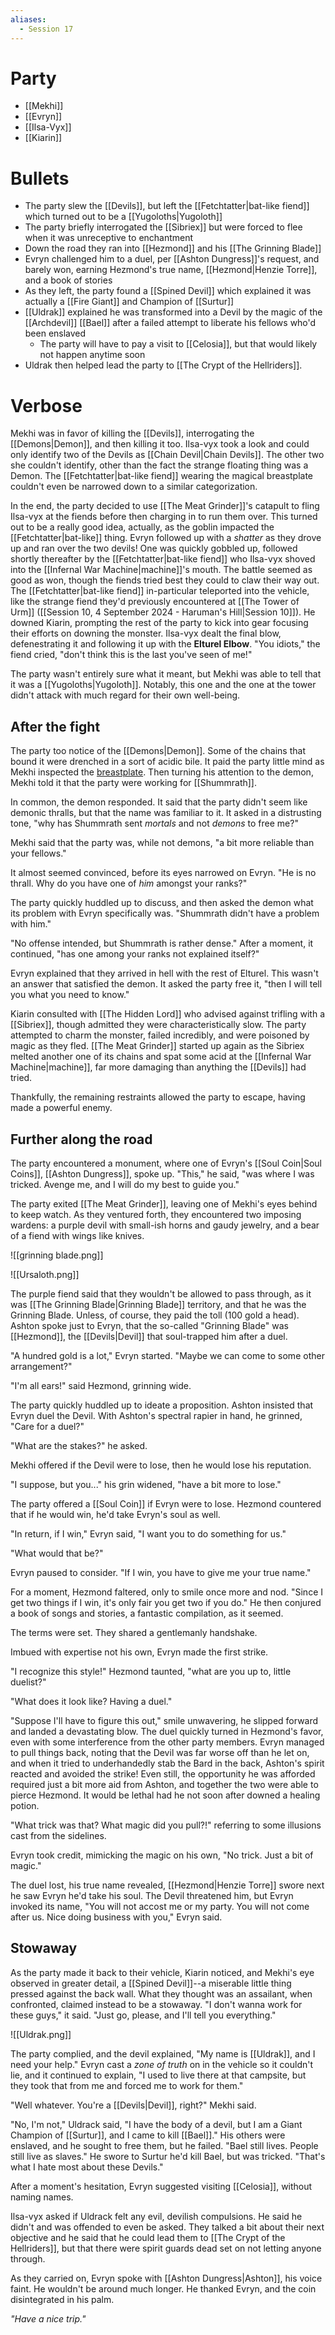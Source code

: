 ```yaml
---
aliases:
  - Session 17
---
```

# Party
- [[Mekhi]]
- [[Evryn]]
- [[Ilsa-Vyx]]
- [[Kiarin]]
# Bullets
- The party slew the [[Devils]], but left the [[Fetchtatter|bat-like fiend]] which turned out to be a [[Yugoloths|Yugoloth]]
- The party briefly interrogated the [[Sibriex]] but were forced to flee when it was unreceptive to enchantment
- Down the road they ran into [[Hezmond]] and his [[The Grinning Blade]]
- Evryn challenged him to a duel, per [[Ashton Dungress]]'s request, and barely won, earning Hezmond's true name, [[Hezmond|Henzie Torre]], and a book of stories
- As they left, the party found a [[Spined Devil]] which explained it was actually a [[Fire Giant]] and Champion of [[Surtur]]
- [[Uldrak]] explained he was transformed into a Devil by the magic of the [[Archdevil]] [[Bael]] after a failed attempt to liberate his fellows who'd been enslaved
	- The party will have to pay a visit to [[Celosia]], but that would likely not happen anytime soon
- Uldrak then helped lead the party to [[The Crypt of the Hellriders]].
# Verbose
Mekhi was in favor of killing the [[Devils]], interrogating the [[Demons|Demon]], and then killing it too. Ilsa-vyx took a look and could only identify two of the Devils as [[Chain Devil|Chain Devils]]. The other two she couldn't identify, other than the fact the strange floating thing was a Demon. The [[Fetchtatter|bat-like fiend]] wearing the magical breastplate couldn't even be narrowed down to a similar categorization.

In the end, the party decided to use [[The Meat Grinder]]'s catapult to fling Ilsa-vyx at the fiends before then charging in to run them over. This turned out to be a really good idea, actually, as the goblin impacted the [[Fetchtatter|bat-like]] thing. Evryn followed up with a *shatter* as they drove up and ran over the two devils! One was quickly gobbled up, followed shortly thereafter by the [[Fetchtatter|bat-like fiend]] who Ilsa-vyx shoved into the [[Infernal War Machine|machine]]'s mouth. The battle seemed as good as won, though the fiends tried best they could to claw their way out. The [[Fetchtatter|bat-like fiend]] in-particular teleported into the vehicle, like the strange fiend they'd previously encountered at [[The Tower of Urm]] ([[Session 10, 4 September 2024 - Haruman's Hill|Session 10]]). He downed Kiarin, prompting the rest of the party to kick into gear focusing their efforts on downing the monster. Ilsa-vyx dealt the final blow, defenestrating it and following it up with the **Elturel Elbow**. "You idiots," the fiend cried, "don't think this is the last you've seen of me!"

The party wasn't entirely sure what it meant, but Mekhi was able to tell that it was a [[Yugoloths|Yugoloth]]. Notably, this one and the one at the tower didn't attack with much regard for their own well-being.
## After the fight
The party too notice of the [[Demons|Demon]]. Some of the chains that bound it were drenched in a sort of acidic bile. It paid the party little mind as Mekhi inspected the [breastplate](https://5e.tools/items.html#breastplate%20of%20balance_bmt). Then turning his attention to the demon, Mekhi told it that the party were working for [[Shummrath]].

In common, the demon responded. It said that the party didn't seem like demonic thralls, but that the name was familiar to it. It asked in a distrusting tone, "why has Shummrath sent *mortals* and not *demons* to free me?"

Mekhi said that the party was, while not demons, "a bit more reliable than your fellows."

It almost seemed convinced, before its eyes narrowed on Evryn. "He is no thrall. Why do you have one of *him* amongst your ranks?"

The party quickly huddled up to discuss, and then asked the demon what its problem with Evryn specifically was. "Shummrath didn't have a problem with him."

"No offense intended, but Shummrath is rather dense." After a moment, it continued, "has one among your ranks not explained itself?"

Evryn explained that they arrived in hell with the rest of Elturel. This wasn't an answer that satisfied the demon. It asked the party free it, "then I will tell you what you need to know."

Kiarin consulted with [[The Hidden Lord]] who advised against trifling with a [[Sibriex]], though admitted they were characteristically slow. The party attempted to charm the monster, failed incredibly, and were poisoned by magic as they fled. [[The Meat Grinder]] started up again as the Sibriex melted another one of its chains and spat some acid at the [[Infernal War Machine|machine]], far more damaging than anything the [[Devils]] had tried.

Thankfully, the remaining restraints allowed the party to escape, having made a powerful enemy.
## Further along the road
The party encountered a monument, where one of Evryn's [[Soul Coin|Soul Coins]], [[Ashton Dungress]], spoke up. "This," he said, "was where I was tricked. Avenge me, and I will do my best to guide you."

The party exited [[The Meat Grinder]], leaving one of Mekhi's eyes behind to keep watch. As they ventured forth, they encountered two imposing wardens: a purple devil with small-ish horns and gaudy jewelry, and a bear of a fiend with wings like knives.

![[grinning blade.png]]

![[Ursaloth.png]]

The purple fiend said that they wouldn't be allowed to pass through, as it was [[The Grinning Blade|Grinning Blade]] territory, and that he was the Grinning Blade. Unless, of course, they paid the toll (100 gold a head). Ashton spoke just to Evryn, that the so-called "Grinning Blade" was [[Hezmond]], the [[Devils|Devil]] that soul-trapped him after a duel.

"A hundred gold is a lot," Evryn started. "Maybe we can come to some other arrangement?"

"I'm all ears!" said Hezmond, grinning wide.

The party quickly huddled up to ideate a proposition. Ashton insisted that Evryn duel the Devil. With Ashton's spectral rapier in hand, he grinned, "Care for a duel?"

"What are the stakes?" he asked.

Mekhi offered if the Devil were to lose, then he would lose his reputation.

"I suppose, but you..." his grin widened, "have a bit more to lose."

The party offered a [[Soul Coin]] if Evryn were to lose. Hezmond countered that if he would win, he'd take Evryn's soul as well.

"In return, if I win," Evryn said, "I want you to do something for us."

"What would that be?"

Evryn paused to consider. "If I win, you have to give me your true name."

For a moment, Hezmond faltered, only to smile once more and nod. "Since I get two things if I win, it's only fair you get two if you do." He then conjured a book of songs and stories, a fantastic compilation, as it seemed.

The terms were set. They shared a gentlemanly handshake.

Imbued with expertise not his own, Evryn made the first strike.

"I recognize this style!" Hezmond taunted, "what are you up to, little duelist?"

"What does it look like? Having a duel."

"Suppose I'll have to figure this out," smile unwavering, he slipped forward and landed a devastating blow. The duel quickly turned in Hezmond's favor, even with some interference from the other party members. Evryn managed to pull things back, noting that the Devil was far worse off than he let on, and when it tried to underhandedly stab the Bard in the back, Ashton's spirit reacted and avoided the strike! Even still, the opportunity he was afforded required just a bit more aid from Ashton, and together the two were able to pierce Hezmond. It would be lethal had he not soon after downed a healing potion.

"What trick was that? What magic did you pull?!" referring to some illusions cast from the sidelines.

Evryn took credit, mimicking the magic on his own, "No trick. Just a bit of magic."

The duel lost, his true name revealed, [[Hezmond|Henzie Torre]] swore next he saw Evryn he'd take his soul. The Devil threatened him, but Evryn invoked its name, "You will not accost me or my party. You will not come after us. Nice doing business with you," Evryn said.
## Stowaway
As the party made it back to their vehicle, Kiarin noticed, and Mekhi's eye observed in greater detail, a [[Spined Devil]]--a miserable little thing pressed against the back wall. What they thought was an assailant, when confronted, claimed instead to be a stowaway. "I don't wanna work for these guys," it said. "Just go, please, and I'll tell you everything."

![[Uldrak.png]]

The party complied, and the devil explained, "My name is [[Uldrak]], and I need your help." Evryn cast a *zone of truth* on in the vehicle so it couldn't lie, and it continued to explain, "I used to live there at that campsite, but they took that from me and forced me to work for them."

"Well whatever. You're a [[Devils|Devil]], right?" Mekhi said.

"No, I'm not," Uldrack said, "I have the body of a devil, but I am a Giant Champion of [[Surtur]], and I came to kill [[Bael]]." His others were enslaved, and he sought to free them, but he failed. "Bael still lives. People still live as slaves." He swore to Surtur he'd kill Bael, but was tricked. "That's what I hate most about these Devils."

After a moment's hesitation, Evryn suggested visiting [[Celosia]], without naming names.

Ilsa-vyx asked if Uldrack felt any evil, devilish compulsions. He said he didn't and was offended to even be asked. They talked a bit about their next objective and he said that he could lead them to [[The Crypt of the Hellriders]], but that there were spirit guards dead set on not letting anyone through.

As they carried on, Evryn spoke with [[Ashton Dungress|Ashton]], his voice faint. He wouldn't be around much longer. He thanked Evryn, and the coin disintegrated in his palm. 

*"Have a nice trip."*